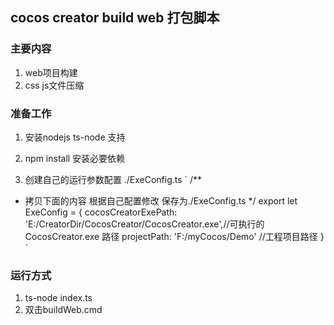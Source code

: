 ## cocos creator build web 打包脚本

### 主要内容
1. web项目构建
2. css js文件压缩

### 准备工作
1. 安装nodejs ts-node 支持

2. npm install 安装必要依赖

3. 创建自己的运行参数配置 ./ExeConfig.ts
`
/**
 * 拷贝下面的内容 根据自己配置修改 保存为./ExeConfig.ts
 */
export let ExeConfig = {
    cocosCreatorExePath: 'E:/CreatorDir/CocosCreator/CocosCreator.exe',//可执行的CocosCreator.exe 路径
    projectPath: 'F:/myCocos/Demo'  //工程项目路径
}
`
### 运行方式
1. ts-node index.ts
2. 双击buildWeb.cmd
